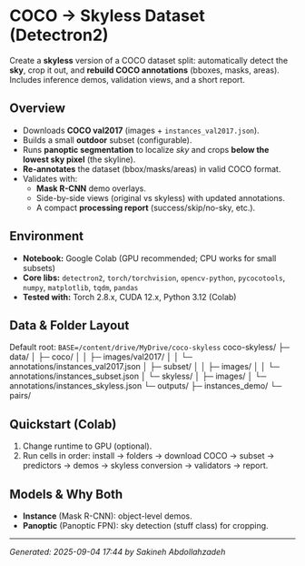 # COCO → Skyless Dataset (Detectron2)

Create a **skyless** version of a COCO dataset split: automatically detect the **sky**, crop it out, and **rebuild COCO annotations** (bboxes, masks, areas). Includes inference demos, validation views, and a short report.

## Overview
- Downloads **COCO val2017** (images + `instances_val2017.json`).
- Builds a small **outdoor** subset (configurable).
- Runs **panoptic segmentation** to localize *sky* and crops **below the lowest sky pixel** (the skyline).
- **Re-annotates** the dataset (bbox/masks/areas) in valid COCO format.
- Validates with:
  - **Mask R-CNN** demo overlays.
  - Side-by-side views (original vs skyless) with updated annotations.
  - A compact **processing report** (success/skip/no-sky, etc.).

## Environment
- **Notebook:** Google Colab (GPU recommended; CPU works for small subsets)
- **Core libs:** `detectron2`, `torch/torchvision`, `opencv-python`, `pycocotools`, `numpy`, `matplotlib`, `tqdm`, `pandas`
- **Tested with:** Torch 2.8.x, CUDA 12.x, Python 3.12 (Colab)

## Data & Folder Layout
Default root: `BASE=/content/drive/MyDrive/coco-skyless`
coco-skyless/
├─ data/
│  ├─ coco/
│  │  ├─ images/val2017/
│  │  └─ annotations/instances_val2017.json
│  ├─ subset/
│  │  ├─ images/
│  │  └─ annotations/instances_subset.json
│  └─ skyless/
│     ├─ images/
│     └─ annotations/instances_skyless.json
└─ outputs/
   ├─ instances_demo/
   └─ pairs/

## Quickstart (Colab)
1. Change runtime to GPU (optional).
2. Run cells in order: install → folders → download COCO → subset → predictors → demos → skyless conversion → validators → report.

## Models & Why Both
- **Instance** (Mask R-CNN): object-level demos.
- **Panoptic** (Panoptic FPN): sky detection (stuff class) for cropping.

---
*Generated: 2025-09-04 17:44 by Sakineh Abdollahzadeh*
